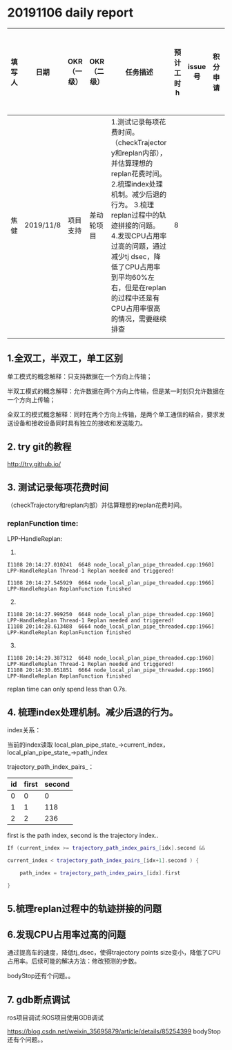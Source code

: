 
# 20191106 daily report

| 填写人 | 日期      | OKR（一级） | OKR（二级） | 任务描述                                                     | 预计工时 h | issue号 | 积分申请 | 进度 | 存在问题/需要协助 |
| ------ | --------- | ----------- | ----------- | ------------------------------------------------------------ | ---------- | ------- | -------- | ---- | ----------------- |
| 焦健   | 2019/11/8 | 项目支持    | 差动轮项目  | 1.测试记录每项花费时间。（checkTrajectory和replan内部），并估算理想的replan花费时间。 2.梳理index处理机制。减少后退的行为。 3.梳理replan过程中的轨迹拼接的问题。 4.发现CPU占用率过高的问题，通过减少tj dsec，降低了CPU占用率到平均60%左右，但是在replan的过程中还是有CPU占用率很高的情况，需要继续排查 | 8          |         |          |      |                   |
|        |           |             |             |                                                              |            |         |          |      |                   |


## 1.全双工，半双工，单工区别

单工模式的概念解释：只支持数据在一个方向上传输；

半双工模式的概念解释：允许数据在两个方向上传输，但是某一时刻只允许数据在一个方向上传输；

全双工的模式概念解释：同时在两个方向上传输，是两个单工通信的结合，要求发送设备和接收设备同时具有独立的接收和发送能力。

## 2. try git的教程

http://try.github.io/

## 3. 测试记录每项花费时间

（checkTrajectory和replan内部）并估算理想的replan花费时间。

### replanFunction time:

LPP-HandleReplan:

1)

```
I1108 20:14:27.010241  6648 node_local_plan_pipe_threaded.cpp:1960] LPP-HandleReplan Thread-1 Replan needed and triggered! 

I1108 20:14:27.545929  6664 node_local_plan_pipe_threaded.cpp:1966] LPP-HandleReplan ReplanFunction finished
```

2)

```
I1108 20:14:27.999250  6648 node_local_plan_pipe_threaded.cpp:1960] LPP-HandleReplan Thread-1 Replan needed and triggered! 
I1108 20:14:28.613488  6664 node_local_plan_pipe_threaded.cpp:1966] LPP-HandleReplan ReplanFunction finished
```

3)

```
I1108 20:14:29.387312  6648 node_local_plan_pipe_threaded.cpp:1960] LPP-HandleReplan Thread-1 Replan needed and triggered! 
I1108 20:14:30.051851  6664 node_local_plan_pipe_threaded.cpp:1966] LPP-HandleReplan ReplanFunction finished
```

replan time can only spend less than 0.7s.



## 4. 梳理index处理机制。减少后退的行为。


index关系：

当前的index读取 local_plan_pipe_state_->current_index，local_plan_pipe_state_->path_index

trajectory_path_index_pairs_：

| id   | first | second |
| ---- | ----- | ------ |
| 0    | 0     | 0      |
| 1    | 1     | 118    |
| 2    | 2     | 236    |

first is the path index, second is the trajectory index..

```cpp
If (current_index >= trajectory_path_index_pairs_[idx].second && 

current_index < trajectory_path_index_pairs_[idx+1].second ) {

	path_index = trajectory_path_index_pairs_[idx].first

}

```



## 5.梳理replan过程中的轨迹拼接的问题



## 6.发现CPU占用率过高的问题


通过提高车的速度，降低tj_dsec，使得trajectory points size变小，降低了CPU占用率。后续可能的解决方法：修改预测的步数。

  

bodyStop还有个问题。。



## 7. gdb断点调试

ros项目调试:ROS项目使用GDB调试

https://blog.csdn.net/weixin_35695879/article/details/85254399
bodyStop还有个问题。。

